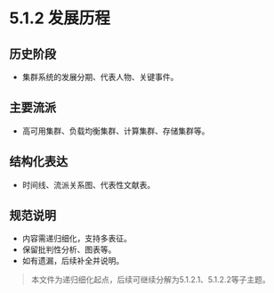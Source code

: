 # 5.1.2 发展历程

## 历史阶段

- 集群系统的发展分期、代表人物、关键事件。

## 主要流派

- 高可用集群、负载均衡集群、计算集群、存储集群等。

## 结构化表达

- 时间线、流派关系图、代表性文献表。

## 规范说明

- 内容需递归细化，支持多表征。
- 保留批判性分析、图表等。
- 如有遗漏，后续补全并说明。

> 本文件为递归细化起点，后续可继续分解为5.1.2.1、5.1.2.2等子主题。
